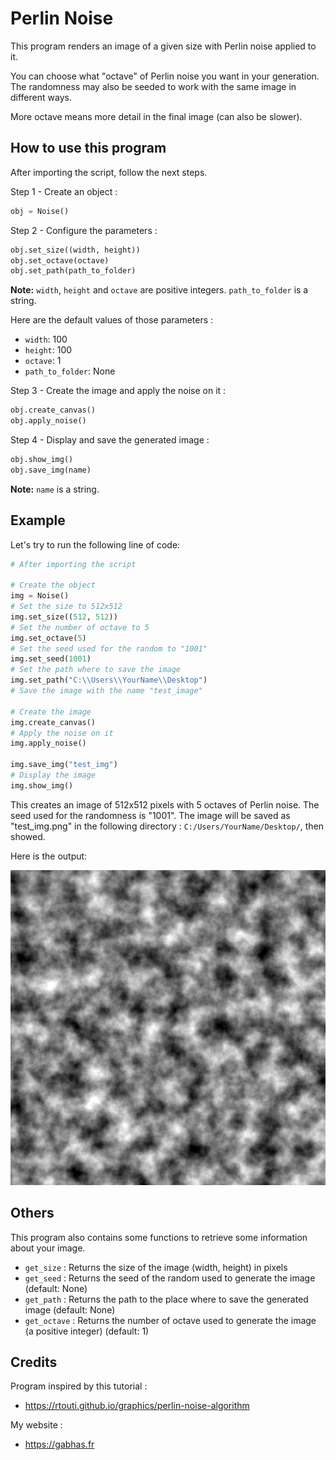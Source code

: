 # Perlin Noise

This program renders an image of a given size with Perlin noise applied to it.

You can choose what "octave" of Perlin noise you want in your generation.
The randomness may also be seeded to work with the same image in different ways.

More octave means more detail in the final image (can also be slower).


## How to use this program

After importing the script, follow the next steps.

Step 1 - Create an object :
```python
obj = Noise()
```
Step 2 - Configure the parameters :
```python
obj.set_size((width, height))
obj.set_octave(octave)
obj.set_path(path_to_folder)
```

**Note:** `width`, `height` and `octave` are positive integers. `path_to_folder` is a string.

Here are the default values of those parameters :
- `width`: 100
- `height`: 100
- `octave`: 1
- `path_to_folder`: None

Step 3 - Create the image and apply the noise on it :
```python
obj.create_canvas()
obj.apply_noise()
```

Step 4 - Display and save the generated image :
```python
obj.show_img()
obj.save_img(name)
```

**Note:** `name` is a string.

## Example

Let's try to run the following line of code:

```python
# After importing the script

# Create the object
img = Noise()
# Set the size to 512x512
img.set_size((512, 512))
# Set the number of octave to 5
img.set_octave(5)
# Set the seed used for the random to "1001"
img.set_seed(1001)
# Set the path where to save the image
img.set_path("C:\\Users\\YourName\\Desktop")
# Save the image with the name "test_image"

# Create the image
img.create_canvas()
# Apply the noise on it
img.apply_noise()

img.save_img("test_img")
# Display the image
img.show_img()
```
This creates an image of 512x512 pixels with 5 octaves of Perlin noise. The seed used for the randomness is "1001".
The image will be saved as "test_img.png" in the following directory : `C:/Users/YourName/Desktop/`, then showed.

Here is the output:

![Example](sample.png)

## Others

This program also contains some functions to retrieve some information about your image.

- `get_size` : Returns the size of the image (width, height) in pixels
- `get_seed` : Returns the seed of the random used to generate the image (default: None)
- `get_path` : Returns the path to the place where to save the generated image (default: None)
- `get_octave` : Returns the number of octave used to generate the image (a positive integer) (default: 1)

## Credits

Program inspired by this tutorial :
- https://rtouti.github.io/graphics/perlin-noise-algorithm

My website :
- https://gabhas.fr